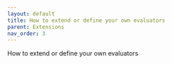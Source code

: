 ```yaml
---
layout: default
title: How to extend or define your own evaluators
parent: Extensions
nav_order: 3
---
```


How to extend or define your own evaluators
